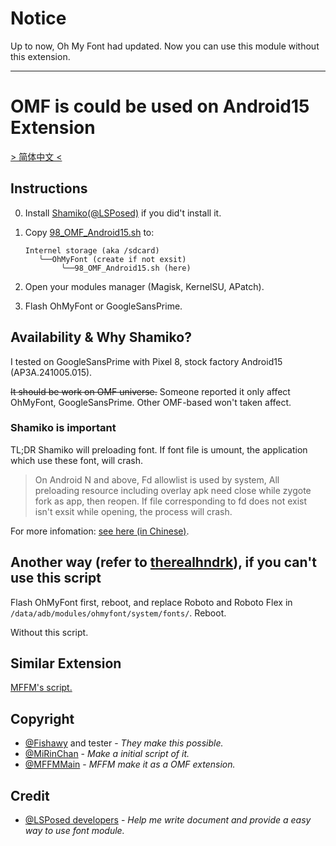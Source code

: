 # Notice

Up to now, Oh My Font had updated. Now you can use this module without this extension.

---

# OMF is could be used on Android15 Extension

[> 简体中文 <](README.zh-CN.md)

## Instructions

0. Install [Shamiko(@LSPosed)](https://t.me/LSPosed/278) if you did't install it.

1. Copy [98_OMF_Android15.sh](98_OMF_Android15.sh) to:

    ```plain
    Internel storage (aka /sdcard)
       ╰──OhMyFont (create if not exsit)
            ╰──98_OMF_Android15.sh (here)
    ```

2. Open your modules manager (Magisk, KernelSU, APatch).

3. Flash OhMyFont or GoogleSansPrime.

## Availability & Why Shamiko?

I tested on GoogleSansPrime with Pixel 8, stock factory Android15 (AP3A.241005.015).

~~It should be work on OMF universe.~~ Someone reported it only affect OhMyFont, GoogleSansPrime. Other OMF-based won't taken affect.

### Shamiko is important

TL;DR Shamiko will preloading font. If font file is umount, the application which use these font, will crash.

> On Android N and above, Fd allowlist is used by system, All preloading resource including overlay apk need close while zygote fork as app, then reopen. If file corresponding to fd does not exist isn't exsit while opening, the process will crash.

For more infomation: [see here (in Chinese)](https://t.me/qianqianzhuang/34).

## Another way (refer to [therealhndrk](https://t.me/therealhndrk)), if you can't use this script

Flash OhMyFont first, reboot, and replace Roboto and Roboto Flex in `/data/adb/modules/ohmyfont/system/fonts/`. Reboot.

Without this script.

## Similar Extension
[MFFM's script.](https://t.me/MFFMMain/3731)

## Copyright

- [@Fishawy](https://t.me/Fishawy) and tester - *They make this possible.*
- [@MiRinChan](https://github.com/MiRinChan) - *Make a initial script of it.*
- [@MFFMMain](https://t.me/MFFMMain) - *MFFM make it as a OMF extension.*

## Credit

- [@LSPosed developers](https://github.com/LSPosed/) - *Help me write document and provide a easy way to use font module.*
